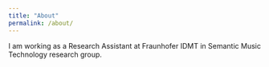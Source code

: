 ```yaml
---
title: "About"
permalink: /about/
---
```


I am working as a Research Assistant at Fraunhofer IDMT in Semantic Music Technology research group. 
  